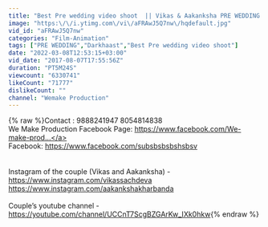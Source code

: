 ```yaml
---
title: "Best Pre wedding video shoot  || Vikas & Aakanksha PRE WEDDING  || Darkhaast ||"
image: "https:\/\/i.ytimg.com\/vi\/aFRAwJ5Q7nw\/hqdefault.jpg"
vid_id: "aFRAwJ5Q7nw"
categories: "Film-Animation"
tags: ["PRE WEDDING","Darkhaast","Best Pre wedding video shoot"]
date: "2022-03-08T12:53:15+03:00"
vid_date: "2017-08-07T17:55:56Z"
duration: "PT5M24S"
viewcount: "6330741"
likeCount: "71777"
dislikeCount: ""
channel: "Wemake Production"
---
```

{% raw %}Contact :  9888241947      8054814838<br /> We Make Production Facebook Page: <a rel="nofollow" target="blank" href="https://www.facebook.com/We-make-prod...">https://www.facebook.com/We-make-prod...</a> <br />Facebook: <a rel="nofollow" target="blank" href="https://www.facebook.com/subsbsbsbshsbsv">https://www.facebook.com/subsbsbsbshsbsv</a><br /><br /><br />Instagram of the couple (Vikas and Aakanksha) -<br /><a rel="nofollow" target="blank" href="https://www.instagram.com/vikassachdeva">https://www.instagram.com/vikassachdeva</a><br /><a rel="nofollow" target="blank" href="https://www.instagram.com/aakankshakharbanda">https://www.instagram.com/aakankshakharbanda</a><br /><br />Couple’s youtube channel -<br /><a rel="nofollow" target="blank" href="https://youtube.com/channel/UCCnT7ScgBZGArKw_IXk0hkw">https://youtube.com/channel/UCCnT7ScgBZGArKw_IXk0hkw</a>{% endraw %}
